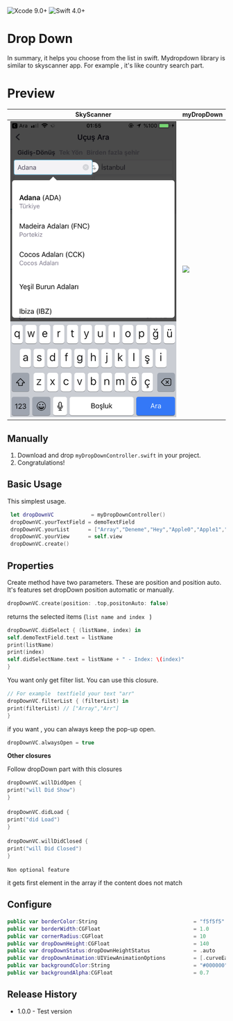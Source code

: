 ![Xcode 9.0+](https://img.shields.io/badge/Xcode-9.0%2B-blue.svg)
![Swift 4.0+](https://img.shields.io/badge/Swift-4.0%2B-orange.svg)

# Drop Down

In summary, it helps you choose from the list in swift.
Mydropdown library is similar to skyscanner app. For example , it's like country search part.

# Preview

| SkyScanner | myDropDown |
| ------ | ------ |
| ![](sky.png) | ![](mydropp.gif) |

## Manually
  1. Download and drop ```myDropDownController.swift``` in your project.  
  2. Congratulations!  

## Basic Usage 

This simplest usage.

```swift
 let dropDownVC            = myDropDownController()
 dropDownVC.yourTextField = demoTextField 
 dropDownVC.yourList      = ["Array","Deneme","Hey","Apple0","Apple1","Las Vegas","Last","Arr","Rr"]
 dropDownVC.yourView      = self.view
 dropDownVC.create()
```

## Properties

Create method have two parameters. These are position and position auto. It's features set dropDown position automatic or manually.

```swift
dropDownVC.create(position: .top,positonAuto: false)
```

returns the selected items (```list name and index ``` )

```swift
dropDownVC.didSelect { (listName, index) in
self.demoTextField.text = listName
print(listName)
print(index)
self.didSelectName.text = listName + " - Index: \(index)"
}
```

You want only get filter list. You can use this closure.

```swift
// For example  textfield your text "arr"
dropDownVC.filterList { (filterList) in
print(filterList) // ["Array","Arr"]
}
```


if you want , you can always keep the pop-up open.

```swift
dropDownVC.alwaysOpen = true
```

**Other closures**

Follow dropDown part with this closures

```swift
dropDownVC.willDidOpen {
print("will Did Show")
}
 
dropDownVC.didLoad {
print("did Load")
}

dropDownVC.willDidClosed {
print("will Did Closed")
}
```




```Non optional feature```

it gets first element in the array if the content does not match

## Configure 

```swift    
public var borderColor:String                               = "f5f5f5"
public var borderWidth:CGFloat                              = 1.0
public var cornerRadius:CGFloat                             = 10
public var dropDownHeight:CGFloat                           = 140
public var dropDownStatus:dropDownHeightStatus              = .auto
public var dropDownAnimation:UIViewAnimationOptions         = [.curveEaseInOut]
public var backgroundColor:String                           = "#000000"
public var backgroundAlpha:CGFloat                          = 0.7    
```

## Release History

- 1.0.0 - Test version
